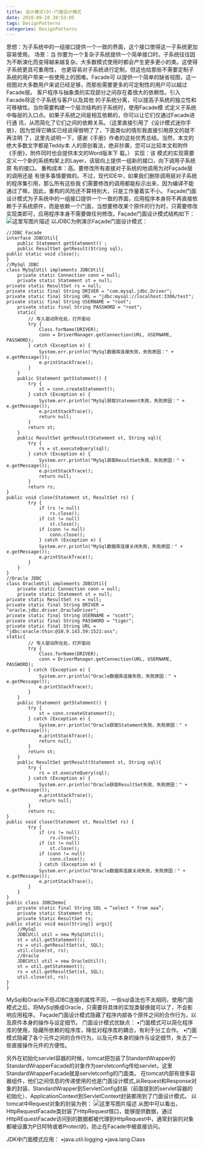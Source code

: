 ```yaml
---
title: 设计模式(9)-门面设计模式
date: 2018-09-28 20:53:05
tags: DesignPatterns
categories: DesignPatterns
---
```

思想：为子系统中的一组接口提供一个一致的界面，这个接口使得这一子系统更加容易使用。
场景：当 你要为一个复杂子系统提供一个简单接口时。子系统往往因为不断演化而变得越来越复杂。大多数模式使用时都会产生更多更小的类。这使得子系统更具可重用性， 也更容易对子系统进行定制，但这也给那些不需要定制子系统的用户带来一些使用上的困难。Facade可 以提供一个简单的缺省视图，这一视图对大多数用户来说已经足够，而那些需要更多的可定制性的用户可以越过Facade层。 客户程序与抽象类的实现部分之间存在着很大的依赖性。引入Facade将这个子系统与客户以及其他 的子系统分离，可以提高子系统的独立性和可移植性。当你需要构建一个层次结构的子系统时，使用Facade模 式定义子系统中每层的入口点。如果子系统之间是相互依赖的，你可以让它们仅通过Facade进行通 讯，从而简化了它们之间的依赖关系。（这里直接引用了《设计模式迷你手册》，因为觉得它确实已经说得很明了了，下面类似的情形我直接引用原文的就不再注明 了，这里先说明一下，感谢《手册》作者的这些优秀总结。当然，本文的绝大多数文字都是Teddy本 人的原创看法，绝非抄袭，您可以比较本文和附件《手册》，附件同时也会提供本文的Word版本下 载。）
实现：该 模式的实现需要定义一个新的系统构架上的Layer，该层向上提供一组新的接口，向下调用子系统原 有的接口。
重构成本：高。要修改所有直接对子系统的地调用为对Façade层的调用还是 有很多事情要做的。不过，现代IDE中，如果我们删除调用层对子系统的程序集引用，那么所有这些我 们需要修改的调用都能标示出来，因为编译不能通过了嘛，因此，重构的风险还不算特别大，只是工作量着实不小。
Façade门面设计模式为子系统中的一组接口提供一个一致的界面，应用程序本身将不再直接依赖于子系统原件，而是依赖一个门面，当想要修改某个原件的行为时，只需要修改实现类即可，应用程序本身不需要做任何修改。Façade门面设计模式结构如下：
![这里写图片描述](http://img.blog.csdn.net/20151031105346867)
以JDBC为例演示Façade门面设计模式：

```
//JDBC Facade
interface JDBCUtil{
	public Statement getStatement() ;
	public ResultSet getResult(String sql);
public static void close();
}
//MySql JDBC
class MySqlUtil implements JDBCUtil{
	private static Connection conn = null;
	private static Statement st = null;
private static ResultSet rs = null;
private static final String DRIVER = "com.mysql.jdbc.Driver";
private static final String URL = "jdbc:mysql://localhost:3306/test";
private static final String USERNAME = "root";
	private static final String PASSWORD = "root";
	static{
		// 写入驱动所在处，打开驱动
		try {
			Class.forName(DRIVER);
			conn = DriverManager.getConnection(URL, USERNAME, PASSWORD);
		} catch (Exception e) {
			System.err.println("MySql数据库连接失败，失败原因：" + e.getMessage());
			e.printStackTrace();
		}
	}
	public Statement getStatement() {
		try {
			st = conn.createStatement();
		} catch (Exception e) {
			System.err.println("MySql获取Statement失败，失败原因：" + e.getMessage());
			e.printStackTrace();
			return null;
		}
		return st;
	}
	public ResultSet getResult(Statement st, String sql){
		try {
			rs = st.executeQuery(sql);
		} catch (Exception e) {
			System.err.println("MySql获取ResultSet失败，失败原因：" + e.getMessage());
			e.printStackTrace();
			return null;
		}
		return rs;
}
public void close(Statement st, ResultSet rs) {
		try {
			if (rs != null)
				rs.close();
			if (st != null)
				st.close();
			if (conn != null)
				conn.close();
			} catch (Exception e) {
			System.err.println("MySql数据库连接关闭失败，失败原因：" + e.getMessage());
			e.printStackTrace();
		}
	}
}
//Oracle JDBC
class OracleUtil implements JDBCUtil{
	private static Connection conn = null;
	private static Statement st = null;
private static ResultSet rs = null;
private static final String DRIVER = "oracle.jdbc.driver.OracleDriver";
private static final String USERNAME = "scott";
private static final String PASSWORD = "tiger";
private static final String URL = "jdbc:oracle:thin:@10.9.143.59:1521:oss";
static{
		// 写入驱动所在处，打开驱动
		try {
			Class.forName(DRIVER);
			conn = DriverManager.getConnection(URL, USERNAME, PASSWORD);
		} catch (Exception e) {
			System.err.println("Oracle数据库连接失败，失败原因：" + e.getMessage());
			e.printStackTrace();
		}
	}
	public Statement getStatement() {
		try {
			st = conn.createStatement();
		} catch (Exception e) {
			System.err.println("Oracle获取Statement失败，失败原因：" + e.getMessage());
			e.printStackTrace();
			return null;
		}
		return st;
	}
	public ResultSet getResult(Statement st, String sql){
		try {
			rs = st.executeQuery(sql);
		} catch (Exception e) {
			System.err.println("Oracle获取ResultSet失败，失败原因：" + e.getMessage());
			e.printStackTrace();
			return null;
		}
		return rs;
}
public void close(Statement st, ResultSet rs) {
		try {
			if (rs != null)
				rs.close();
			if (st != null)
				st.close();
			if (conn != null)
				conn.close();
			} catch (Exception e) {
			System.err.println("Oracle数据库连接关闭失败，失败原因：" + e.getMessage());
			e.printStackTrace();
		}
	}
}
public class JDBCDemo{
	private static final String SQL = “select * from aaa”;
	private static Statement st;
	private Static ResultSet rs;
public static void main(String[] args){
	//MySql
	JDBCUtil util = new MySqlUtil();
	st = util.getStatement();
	rs = util.getResultSet(st, SQL);
	util.close(st, rs);
	//Oracle
	JDBCUtil util = new OracleUtil();
	st = util.getStatement();
	rs = util.getResultSet(st, SQL);
	util.close(st, rs);
}
}
```
MySql和Oracle不但JDBC连接的属性不同，一些sql语法也不太相同，使用门面模式之后，将MySql换成Oracle，只需要将具体的实现类替换就可以了，不会影响应用程序。
Façade门面设计模式隐藏了程序内部各个原件之间的合作行为，以及原件本身的操作与设定细节。
门面设计模式优缺点：
•门面模式可以简化程序库的使用，隐藏所依赖​​的程序库，降低对程序库的耦合，有利于分工合作。
•门面模式隐藏了各个元件之间的合作行为，以及元件本身的操作与设定细节，失去了一些直接操作元件的方便性。

另外在初始化servlet容器的时候，tomcat把包装了StandardWrapper的StandardWrapperFacade的对象作为servletconfig传给servlet，这里StandardWrapperFacade就是servletconfig的门面类。
在tomcat内部有很多容器组件，他们之间信息的传递使用的也是门面设计模式,从Request和Response对象的封装、StandardWrapper到ServletConfig封装（前面提到的servlet容器的初始化）、ApplicationContext到ServletContext封装都用到了门面设计模式。
以tomcat中Request对象的封装为例：
![这里写图片描述](http://img.blog.csdn.net/20151031110351762)
从图中可以看出，HttpRequestFacade类封装了HttpRequest借口，能够提供数据，通过HttpREquestFacade访问到的数据都被代理到HttpRequest中，通常封装的对象都被设置为P日阿特或者Protect的，防止在Facade中被直接访问。

JDK中门面模式应用：
•java.util.logging
•java.lang.Class
